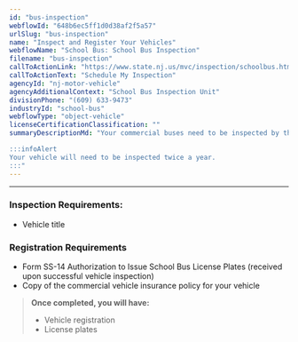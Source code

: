 ```yaml
---
id: "bus-inspection"
webflowId: "648b6ec5ff1d0d38af2f5a57"
urlSlug: "bus-inspection"
name: "Inspect and Register Your Vehicles"
webflowName: "School Bus: School Bus Inspection"
filename: "bus-inspection"
callToActionLink: "https://www.state.nj.us/mvc/inspection/schoolbus.htm"
callToActionText: "Schedule My Inspection"
agencyId: "nj-motor-vehicle"
agencyAdditionalContext: "School Bus Inspection Unit"
divisionPhone: "(609) 633-9473"
industryId: "school-bus"
webflowType: "object-vehicle"
licenseCertificationClassification: ""
summaryDescriptionMd: "Your commercial buses need to be inspected by the Motor Vehicle Commission’s School Bus Inspection Unit **before** obtaining registration and license plates for them.

:::infoAlert
Your vehicle will need to be inspected twice a year.
:::"
---
```


---

### Inspection Requirements:

- Vehicle title

### Registration Requirements

- Form SS-14 Authorization to Issue School Bus License Plates (received upon successful vehicle inspection)
- Copy of the commercial vehicle insurance policy for your vehicle

> **Once completed, you will have:**
>
> - Vehicle registration
> - License plates
